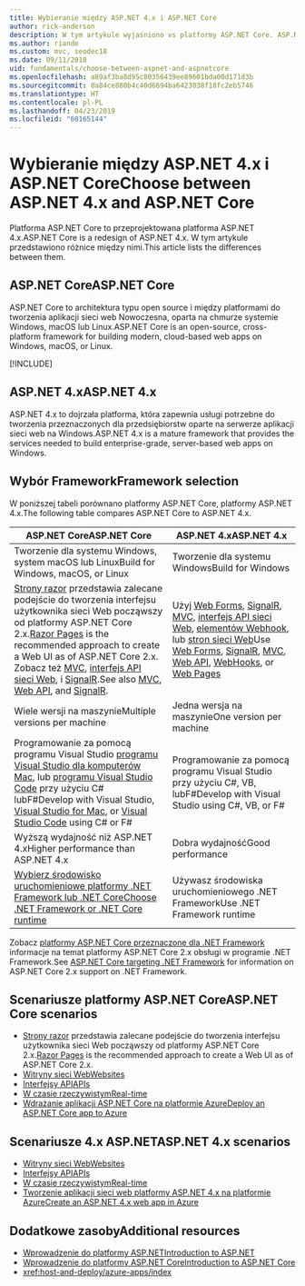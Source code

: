 ```yaml
---
title: Wybieranie między ASP.NET 4.x i ASP.NET Core
author: rick-anderson
description: W tym artykule wyjaśniono vs platformy ASP.NET Core. ASP.NET 4.x i jak dokonać wyboru między nimi.
ms.author: riande
ms.custom: mvc, seodec18
ms.date: 09/11/2018
uid: fundamentals/choose-between-aspnet-and-aspnetcore
ms.openlocfilehash: a89af3ba8d95c80356439ee89601bda00d171d3b
ms.sourcegitcommit: 8a84ce880b4c40d6694ba6423038f18fc2eb5746
ms.translationtype: HT
ms.contentlocale: pl-PL
ms.lasthandoff: 04/23/2019
ms.locfileid: "60165144"
---
```

# <a name="choose-between-aspnet-4x-and-aspnet-core"></a><span data-ttu-id="740f4-103">Wybieranie między ASP.NET 4.x i ASP.NET Core</span><span class="sxs-lookup"><span data-stu-id="740f4-103">Choose between ASP.NET 4.x and ASP.NET Core</span></span>

<span data-ttu-id="740f4-104">Platforma ASP.NET Core to przeprojektowana platforma ASP.NET 4.x.</span><span class="sxs-lookup"><span data-stu-id="740f4-104">ASP.NET Core is a redesign of ASP.NET 4.x.</span></span> <span data-ttu-id="740f4-105">W tym artykule przedstawiono różnice między nimi.</span><span class="sxs-lookup"><span data-stu-id="740f4-105">This article lists the differences between them.</span></span>

## <a name="aspnet-core"></a><span data-ttu-id="740f4-106">ASP.NET Core</span><span class="sxs-lookup"><span data-stu-id="740f4-106">ASP.NET Core</span></span>

<span data-ttu-id="740f4-107">ASP.NET Core to architektura typu open source i między platformami do tworzenia aplikacji sieci web Nowoczesna, oparta na chmurze systemie Windows, macOS lub Linux.</span><span class="sxs-lookup"><span data-stu-id="740f4-107">ASP.NET Core is an open-source, cross-platform framework for building modern, cloud-based web apps on Windows, macOS, or Linux.</span></span>

[!INCLUDE[](~/includes/benefits.md)]

## <a name="aspnet-4x"></a><span data-ttu-id="740f4-108">ASP.NET 4.x</span><span class="sxs-lookup"><span data-stu-id="740f4-108">ASP.NET 4.x</span></span>

<span data-ttu-id="740f4-109">ASP.NET 4.x to dojrzała platforma, która zapewnia usługi potrzebne do tworzenia przeznaczonych dla przedsiębiorstw oparte na serwerze aplikacji sieci web na Windows.</span><span class="sxs-lookup"><span data-stu-id="740f4-109">ASP.NET 4.x is a mature framework that provides the services needed to build enterprise-grade, server-based web apps on Windows.</span></span>

## <a name="framework-selection"></a><span data-ttu-id="740f4-110">Wybór Framework</span><span class="sxs-lookup"><span data-stu-id="740f4-110">Framework selection</span></span>

<span data-ttu-id="740f4-111">W poniższej tabeli porównano platformy ASP.NET Core, platformy ASP.NET 4.x.</span><span class="sxs-lookup"><span data-stu-id="740f4-111">The following table compares ASP.NET Core to ASP.NET 4.x.</span></span>

| <span data-ttu-id="740f4-112">ASP.NET Core</span><span class="sxs-lookup"><span data-stu-id="740f4-112">ASP.NET Core</span></span> | <span data-ttu-id="740f4-113">ASP.NET 4.x</span><span class="sxs-lookup"><span data-stu-id="740f4-113">ASP.NET 4.x</span></span> |
|---|---|
|<span data-ttu-id="740f4-114">Tworzenie dla systemu Windows, system macOS lub Linux</span><span class="sxs-lookup"><span data-stu-id="740f4-114">Build for Windows, macOS, or Linux</span></span>|<span data-ttu-id="740f4-115">Tworzenie dla systemu Windows</span><span class="sxs-lookup"><span data-stu-id="740f4-115">Build for Windows</span></span>|
|<span data-ttu-id="740f4-116">[Strony razor](xref:razor-pages/index) przedstawia zalecane podejście do tworzenia interfejsu użytkownika sieci Web począwszy od platformy ASP.NET Core 2.x.</span><span class="sxs-lookup"><span data-stu-id="740f4-116">[Razor Pages](xref:razor-pages/index) is the recommended approach to create a Web UI as of ASP.NET Core 2.x.</span></span> <span data-ttu-id="740f4-117">Zobacz też [MVC](xref:mvc/overview), [interfejs API sieci Web](xref:tutorials/first-web-api), i [SignalR](xref:signalr/introduction).</span><span class="sxs-lookup"><span data-stu-id="740f4-117">See also [MVC](xref:mvc/overview), [Web API](xref:tutorials/first-web-api), and [SignalR](xref:signalr/introduction).</span></span>|<span data-ttu-id="740f4-118">Użyj [Web Forms](/aspnet/web-forms), [SignalR](/aspnet/signalr), [MVC](/aspnet/mvc), [interfejs API sieci Web](/aspnet/web-api/), [elementów Webhook](/aspnet/webhooks/), lub [stron sieci Web](/aspnet/web-pages)</span><span class="sxs-lookup"><span data-stu-id="740f4-118">Use [Web Forms](/aspnet/web-forms), [SignalR](/aspnet/signalr), [MVC](/aspnet/mvc), [Web API](/aspnet/web-api/), [WebHooks](/aspnet/webhooks/), or [Web Pages](/aspnet/web-pages)</span></span>|
|<span data-ttu-id="740f4-119">Wiele wersji na maszynie</span><span class="sxs-lookup"><span data-stu-id="740f4-119">Multiple versions per machine</span></span>|<span data-ttu-id="740f4-120">Jedna wersja na maszynie</span><span class="sxs-lookup"><span data-stu-id="740f4-120">One version per machine</span></span>|
|<span data-ttu-id="740f4-121">Programowanie za pomocą programu Visual Studio [programu Visual Studio dla komputerów Mac](https://www.visualstudio.com/vs/visual-studio-mac/), lub [programu Visual Studio Code](https://code.visualstudio.com/) przy użyciu C# lubF#</span><span class="sxs-lookup"><span data-stu-id="740f4-121">Develop with Visual Studio, [Visual Studio for Mac](https://www.visualstudio.com/vs/visual-studio-mac/), or [Visual Studio Code](https://code.visualstudio.com/) using C# or F#</span></span>|<span data-ttu-id="740f4-122">Programowanie za pomocą programu Visual Studio przy użyciu C#, VB, lubF#</span><span class="sxs-lookup"><span data-stu-id="740f4-122">Develop with Visual Studio using C#, VB, or F#</span></span>|
|<span data-ttu-id="740f4-123">Wyższą wydajność niż ASP.NET 4.x</span><span class="sxs-lookup"><span data-stu-id="740f4-123">Higher performance than ASP.NET 4.x</span></span>|<span data-ttu-id="740f4-124">Dobra wydajność</span><span class="sxs-lookup"><span data-stu-id="740f4-124">Good performance</span></span>|
|[<span data-ttu-id="740f4-125">Wybierz środowisko uruchomieniowe platformy .NET Framework lub .NET Core</span><span class="sxs-lookup"><span data-stu-id="740f4-125">Choose .NET Framework or .NET Core runtime</span></span>](/dotnet/standard/choosing-core-framework-server)|<span data-ttu-id="740f4-126">Używasz środowiska uruchomieniowego .NET Framework</span><span class="sxs-lookup"><span data-stu-id="740f4-126">Use .NET Framework runtime</span></span>|

<span data-ttu-id="740f4-127">Zobacz [platformy ASP.NET Core przeznaczone dla .NET Framework](xref:index#target-framework) informacje na temat platformy ASP.NET Core 2.x obsługi w programie .NET Framework.</span><span class="sxs-lookup"><span data-stu-id="740f4-127">See [ASP.NET Core targeting .NET Framework](xref:index#target-framework) for information on ASP.NET Core 2.x support on .NET Framework.</span></span>

## <a name="aspnet-core-scenarios"></a><span data-ttu-id="740f4-128">Scenariusze platformy ASP.NET Core</span><span class="sxs-lookup"><span data-stu-id="740f4-128">ASP.NET Core scenarios</span></span>

* <span data-ttu-id="740f4-129">[Strony razor](xref:razor-pages/index) przedstawia zalecane podejście do tworzenia interfejsu użytkownika sieci Web począwszy od platformy ASP.NET Core 2.x.</span><span class="sxs-lookup"><span data-stu-id="740f4-129">[Razor Pages](xref:razor-pages/index) is the recommended approach to create a Web UI as of ASP.NET Core 2.x.</span></span>
* [<span data-ttu-id="740f4-130">Witryny sieci Web</span><span class="sxs-lookup"><span data-stu-id="740f4-130">Websites</span></span>](xref:tutorials/first-mvc-app/index)
* [<span data-ttu-id="740f4-131">Interfejsy API</span><span class="sxs-lookup"><span data-stu-id="740f4-131">APIs</span></span>](xref:tutorials/first-web-api)
* [<span data-ttu-id="740f4-132">W czasie rzeczywistym</span><span class="sxs-lookup"><span data-stu-id="740f4-132">Real-time</span></span>](xref:signalr/index)
* [<span data-ttu-id="740f4-133">Wdrażanie aplikacji ASP.NET Core na platformie Azure</span><span class="sxs-lookup"><span data-stu-id="740f4-133">Deploy an ASP.NET Core app to Azure</span></span>](/azure/app-service/app-service-web-get-started-dotnet)

## <a name="aspnet-4x-scenarios"></a><span data-ttu-id="740f4-134">Scenariusze 4.x ASP.NET</span><span class="sxs-lookup"><span data-stu-id="740f4-134">ASP.NET 4.x scenarios</span></span>

* [<span data-ttu-id="740f4-135">Witryny sieci Web</span><span class="sxs-lookup"><span data-stu-id="740f4-135">Websites</span></span>](/aspnet/mvc)
* [<span data-ttu-id="740f4-136">Interfejsy API</span><span class="sxs-lookup"><span data-stu-id="740f4-136">APIs</span></span>](/aspnet/web-api)
* [<span data-ttu-id="740f4-137">W czasie rzeczywistym</span><span class="sxs-lookup"><span data-stu-id="740f4-137">Real-time</span></span>](/aspnet/signalr)
* [<span data-ttu-id="740f4-138">Tworzenie aplikacji sieci web platformy ASP.NET 4.x na platformie Azure</span><span class="sxs-lookup"><span data-stu-id="740f4-138">Create an ASP.NET 4.x web app in Azure</span></span>](/azure/app-service/app-service-web-get-started-dotnet-framework)

## <a name="additional-resources"></a><span data-ttu-id="740f4-139">Dodatkowe zasoby</span><span class="sxs-lookup"><span data-stu-id="740f4-139">Additional resources</span></span>

* [<span data-ttu-id="740f4-140">Wprowadzenie do platformy ASP.NET</span><span class="sxs-lookup"><span data-stu-id="740f4-140">Introduction to ASP.NET</span></span>](/aspnet/overview)
* [<span data-ttu-id="740f4-141">Wprowadzenie do platformy ASP.NET Core</span><span class="sxs-lookup"><span data-stu-id="740f4-141">Introduction to ASP.NET Core</span></span>](xref:index)
* <xref:host-and-deploy/azure-apps/index>
